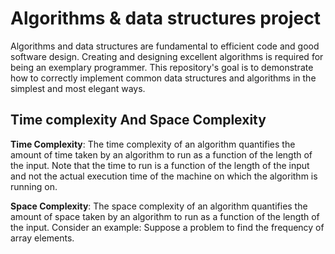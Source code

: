 # Algorithms & data structures project

Algorithms and data structures are fundamental to efficient code and good software design. Creating and designing excellent algorithms is required for being an exemplary programmer. This repository's goal is to demonstrate how to correctly implement common data structures and algorithms in the simplest and most elegant ways.



## Time complexity And Space Complexity
<b>Time Complexity</b>: The time complexity of an algorithm quantifies the amount of time taken by an algorithm to run as a function of the length of the input. Note that the time to run is a function of the length of the input and not the actual execution time of the machine on which the algorithm is running on.



<b>Space Complexity</b>: The space complexity of an algorithm quantifies the amount of space taken by an algorithm to run as a function of the length of the input. Consider an example: Suppose a problem to find the frequency of array elements.
